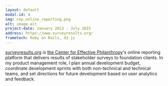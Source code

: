```yaml
---
layout: default
modal-id: 4
img: cep_online_reporting.png
alt: image-alt
project-date: January 2013 - July 2015
address: https://www.surveyresults.org/
frametech: Ruby on Rails, d3.js
---
```


[surveyresults.org](https://www.surveyresults.org/) is [the Center for Effective Philanthropy](http://www.effectivephilanthropy.org)'s online reporting platform that delivers results of stakeholder surveys to foundation clients. In my product management role, I plan annual development budget, coordinate development sprints with both non-technical and technical teams, and set directions for future development based on user analytics and feedback.
